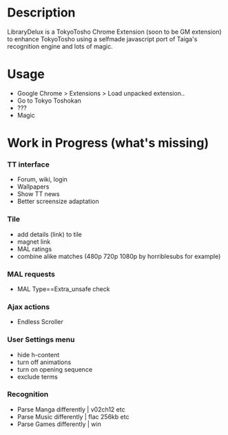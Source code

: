 Description
================================
LibraryDelux is a TokyoTosho Chrome Extension (soon to be GM extension) to enhance TokyoTosho
using a selfmade javascript port of Taiga's recognition engine and lots of magic.


Usage
================================
* Google Chrome > Extensions > Load unpacked extension..
* Go to Tokyo Toshokan
* ???
* Magic

Work in Progress (what's missing)
================================

### TT interface
* Forum, wiki, login
* Wallpapers
* Show TT news
* Better screensize adaptation

### Tile
* add details (link) to tile
* magnet link
* MAL ratings
* combine alike matches (480p 720p 1080p by horriblesubs for example)

### MAL requests
* MAL Type==Extra_unsafe check

### Ajax actions
* Endless Scroller

### User Settings menu
* hide h-content
* turn off animations
* turn on opening sequence
* exclude terms

### Recognition

* Parse Manga differently | v02ch12 etc
* Parse Music differently | flac 256kb etc
* Parse Games differently | win